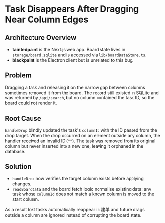 # Task Disappears After Dragging Near Column Edges

## Architecture Overview
- **taintedpaint** is the Next.js web app. Board state lives in `storage/board.sqlite` and is accessed via `lib/boardDataStore.ts`.
- **blackpaint** is the Electron client but is unrelated to this bug.

## Problem
Dragging a task and releasing it on the narrow gap between columns sometimes removed it from the board. The record still existed in SQLite and was returned by `/api/search`, but no column contained the task ID, so the board could not render it.

## Root Cause
`handleDrop` blindly updated the task's `columnId` with the ID passed from the drop target. When the drop occurred on an element outside any column, the handler received an invalid ID (`""`). The task was removed from its original column but never inserted into a new one, leaving it orphaned in the database.

## Solution
- `handleDrop` now verifies the target column exists before applying changes.
- `readBoardData` and the board fetch logic normalise existing data: any task whose `columnId` does not match a known column is moved to the start column.

As a result lost tasks automatically reappear in 建单 and future drags outside a column are ignored instead of corrupting the board state.
